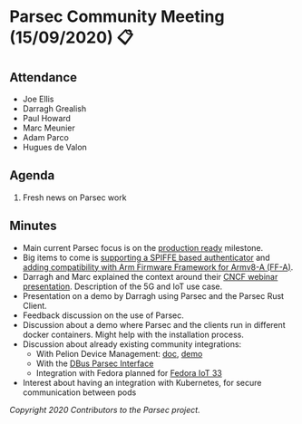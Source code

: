# Parsec Community Meeting (15/09/2020) 📋

## Attendance

- Joe Ellis
- Darragh Grealish
- Paul Howard
- Marc Meunier
- Adam Parco
- Hugues de Valon

## Agenda

1. Fresh news on Parsec work

## Minutes

- Main current Parsec focus is on the [production
   ready](https://github.com/orgs/parallaxsecond/projects/1?card_filter_query=milestone%3A%22Parsec+production+ready%22)
   milestone.
- Big items to come is [supporting a SPIFFE based
   authenticator](https://github.com/parallaxsecond/parsec/issues/232) and [adding compatibility
   with Arm Firmware Framework for Armv8-A
   (FF-A)](https://github.com/parallaxsecond/parsec/issues/247).
- Darragh and Marc explained the context around their [CNCF webinar
   presentation](https://www.cncf.io/webinars/arm-developer-experience-spanning-cloud-5g-and-iot/).
   Description of the 5G and IoT use case.
- Presentation on a demo by Darragh using Parsec and the Parsec Rust Client.
- Feedback discussion on the use of Parsec.
- Discussion about a demo where Parsec and the clients run in different docker containers. Might
   help with the installation process.
- Discussion about already existing community integrations:
   - With Pelion Device Management:
      [doc](https://www.pelion.com/docs/device-management/current/connecting/tutorial-connect-tpm.html),
      [demo](https://www.pelion.com/docs/device-management-provision/1.2/ft-demo/prerequisites.html#using-parsec-platform-abstraction-for-security-apis-to-work-with-a-software-trusted-platform-module-tpm)
   - With the [DBus Parsec Interface](https://github.com/fedora-iot/dbus-parsec)
   - Integration with Fedora planned for [Fedora IoT
      33](https://fedorapeople.org/groups/schedule/f-33/f-33-key-tasks.html)
- Interest about having an integration with Kubernetes, for secure communication between pods

*Copyright 2020 Contributors to the Parsec project.*
